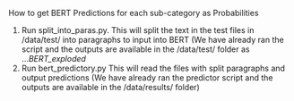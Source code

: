 How to get BERT Predictions for each sub-category as Probabilities

1. Run split_into_paras.py. This will split the text in the test files in /data/test/ into paragraphs to input into BERT
(We have already ran the script and the outputs are available in the /data/test/ folder as ..._BERT_exploded_
2. Run bert_predictory.py This will read the files with split paragraphs and output predictions
(We have already ran the predictor script and the outputs are available in the /data/results/ folder)
